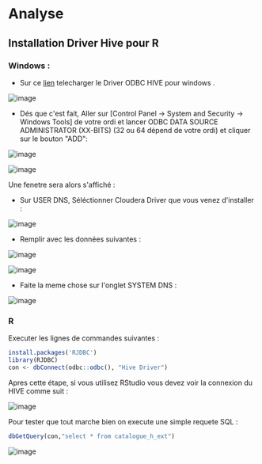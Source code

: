 # Analyse

## Installation Driver Hive pour R

### Windows : 

- Sur ce [lien](https://www.cloudera.com/downloads/connectors/hive/odbc/2-6-1.html) telecharger le Driver ODBC HIVE pour windows .

![image](https://user-images.githubusercontent.com/91131467/209726982-b60298ab-21f0-4853-8758-41b4840d3447.png)

- Dés que c'est fait, Aller sur [Control Panel -> System and Security -> Windows Tools] de votre ordi et lancer ODBC DATA SOURCE ADMINISTRATOR (XX-BITS) (32 ou 64 dépend de votre ordi) et cliquer sur le bouton "ADD":

![image](https://user-images.githubusercontent.com/91131467/209727218-025bea7a-c37a-41e2-83c4-226354a0fa7c.png)

![image](https://user-images.githubusercontent.com/91131467/209727290-4cbd0534-862f-4cde-86c5-0168bfea50a6.png)

Une fenetre sera alors s'affiché : 

- Sur USER DNS, Séléctionner Cloudera Driver que vous venez d'installer :

![image](https://user-images.githubusercontent.com/91131467/209727388-5ff3e2fd-3113-4cdd-825e-5eceff83ff78.png)

- Remplir avec les données suivantes :

![image](https://user-images.githubusercontent.com/91131467/209727452-7870569f-fe4b-4bd1-b308-dca9a4cbb61d.png)

![image](https://user-images.githubusercontent.com/91131467/209727508-56702cbe-ee01-4057-aa3f-9efb24da86ee.png)

- Faite la meme chose sur l'onglet SYSTEM DNS :

![image](https://user-images.githubusercontent.com/91131467/209727767-18c0a88e-ad9f-47de-9c1e-34ecc6bbecf3.png)

### R

Executer les lignes de commandes suivantes :

```r
install.packages('RJDBC')
library(RJDBC)
con <- dbConnect(odbc::odbc(), "Hive Driver")
```
Apres cette étape, si vous utilisez RStudio vous devez voir la connexion du HIVE comme suit : 

![image](https://user-images.githubusercontent.com/91131467/209728768-34d72463-8f90-4959-b9ea-ad52365e18fd.png)

Pour tester que tout marche bien on execute une simple requete SQL :

```r
dbGetQuery(con,"select * from catalogue_h_ext")
```

![image](https://user-images.githubusercontent.com/91131467/209729343-03073896-6f94-4016-a88e-a701597a0fae.png)








